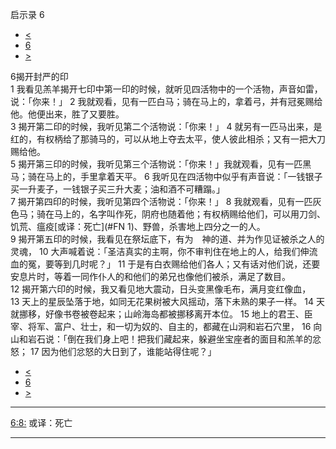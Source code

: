 ﻿





 启示录 6




* [<](bible/REV05.md)
* [6](bible/REV.md)
* [>](bible/REV07.md)



 
6揭开封严的印  
1 我看见羔羊揭开七印中第一印的时候，就听见四活物中的一个活物，声音如雷，说：「你来！」 
2 我就观看，见有一匹白马；骑在马上的，拿着弓，并有冠冕赐给他。他便出来，胜了又要胜。  
3 揭开第二印的时候，我听见第二个活物说：「你来！」 
4 就另有一匹马出来，是红的，有权柄给了那骑马的，可以从地上夺去太平，使人彼此相杀；又有一把大刀赐给他。  
5 揭开第三印的时候，我听见第三个活物说：「你来！」我就观看，见有一匹黑马；骑在马上的，手里拿着天平。 
6 我听见在四活物中似乎有声音说：「一钱银子买一升麦子，一钱银子买三升大麦；油和酒不可糟蹋。」  
7 揭开第四印的时候，我听见第四个活物说：「你来！」 
8 我就观看，见有一匹灰色马；骑在马上的，名字叫作死，阴府也随着他；有权柄赐给他们，可以用刀剑、饥荒、瘟疫[或译：死亡](#FN
1)、野兽，杀害地上四分之一的人。  
9 揭开第五印的时候，我看见在祭坛底下，有为　神的道、并为作见证被杀之人的灵魂， 
10 大声喊着说：「圣洁真实的主啊，你不审判住在地上的人，给我们伸流血的冤，要等到几时呢？」 
11 于是有白衣赐给他们各人；又有话对他们说，还要安息片时，等着一同作仆人的和他们的弟兄也像他们被杀，满足了数目。  
12 揭开第六印的时候，我又看见地大震动，日头变黑像毛布，满月变红像血， 
13 天上的星辰坠落于地，如同无花果树被大风摇动，落下未熟的果子一样。 
14 天就挪移，好像书卷被卷起来；山岭海岛都被挪移离开本位。 
15 地上的君王、臣宰、将军、富户、壮士，和一切为奴的、自主的，都藏在山洞和岩石穴里， 
16 向山和岩石说：「倒在我们身上吧！把我们藏起来，躲避坐宝座者的面目和羔羊的忿怒； 
17 因为他们忿怒的大日到了，谁能站得住呢？」 
* [<](bible/REV05.md)
* [6](bible/REV.md)
* [>](bible/REV07.md)





---


[6:8:](#V8)
或译：死亡




---









